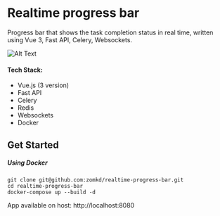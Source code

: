 # Realtime progress bar

Progress bar that shows the task completion status in real time, written using Vue 3, Fast API, Celery, Websockets.

![Alt Text](https://imgflip.com/gif/87zpmx)

#### Tech Stack:

 - Vue.js (3 version)
 - Fast API
 - Celery
 - Redis
 - Websockets
 - Docker

## Get Started


##### Using Docker

```
git clone git@github.com:zomkd/realtime-progress-bar.git
cd realtime-progress-bar
docker-compose up --build -d
```

App available on host: http://localhost:8080
